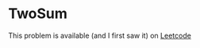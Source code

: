 # TwoSum

This problem is available (and I first saw it) on [Leetcode](https://leetcode.com/problems/two-sum/)